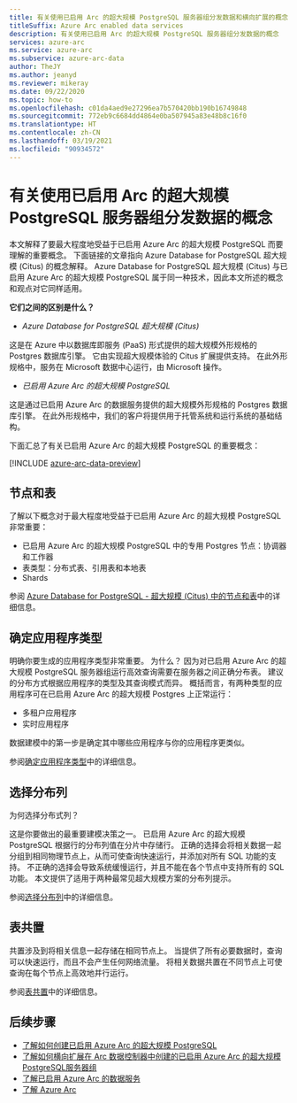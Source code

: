 ```yaml
---
title: 有关使用已启用 Arc 的超大规模 PostgreSQL 服务器组分发数据和横向扩展的概念
titleSuffix: Azure Arc enabled data services
description: 有关使用已启用 Arc 的超大规模 PostgreSQL 服务器组分发数据的概念
services: azure-arc
ms.service: azure-arc
ms.subservice: azure-arc-data
author: TheJY
ms.author: jeanyd
ms.reviewer: mikeray
ms.date: 09/22/2020
ms.topic: how-to
ms.openlocfilehash: c01da4aed9e27296ea7b570420bb190b16749848
ms.sourcegitcommit: 772eb9c6684dd4864e0ba507945a83e48b8c16f0
ms.translationtype: HT
ms.contentlocale: zh-CN
ms.lasthandoff: 03/19/2021
ms.locfileid: "90934572"
---
```

# <a name="concepts-for-distributing-data-with-arc-enabled-postgresql-hyperscale-server-group"></a>有关使用已启用 Arc 的超大规模 PostgreSQL 服务器组分发数据的概念

本文解释了要最大程度地受益于已启用 Azure Arc 的超大规模 PostgreSQL 而要理解的重要概念。
下面链接的文章指向 Azure Database for PostgreSQL 超大规模 (Citus) 的概念解释。 Azure Database for PostgreSQL 超大规模 (Citus) 与已启用 Azure Arc 的超大规模 PostgreSQL 属于同一种技术，因此本文所述的概念和观点对它同样适用。

**它们之间的区别是什么？**
- _Azure Database for PostgreSQL 超大规模 (Citus)_

这是在 Azure 中以数据库即服务 (PaaS) 形式提供的超大规模外形规格的 Postgres 数据库引擎。 它由实现超大规模体验的 Citus 扩展提供支持。 在此外形规格中，服务在 Microsoft 数据中心运行，由 Microsoft 操作。

- _已启用 Azure Arc 的超大规模 PostgreSQL_

这是通过已启用 Azure Arc 的数据服务提供的超大规模外形规格的 Postgres 数据库引擎。 在此外形规格中，我们的客户将提供用于托管系统和运行系统的基础结构。

下面汇总了有关已启用 Azure Arc 的超大规模 PostgreSQL 的重要概念：

[!INCLUDE [azure-arc-data-preview](../../../includes/azure-arc-data-preview.md)]

## <a name="nodes-and-tables"></a>节点和表
了解以下概念对于最大程度地受益于已启用 Azure Arc 的超大规模 PostgreSQL 非常重要：
- 已启用 Azure Arc 的超大规模 PostgreSQL 中的专用 Postgres 节点：协调器和工作器
- 表类型：分布式表、引用表和本地表
- Shards

参阅 [Azure Database for PostgreSQL - 超大规模 (Citus) 中的节点和表](../../postgresql/concepts-hyperscale-nodes.md)中的详细信息。 

## <a name="determine-the-application-type"></a>确定应用程序类型
明确你要生成的应用程序类型非常重要。 为什么？ 因为对已启用 Azure Arc 的超大规模 PostgreSQL 服务器组运行高效查询需要在服务器之间正确分布表。 建议的分布方式根据应用程序的类型及其查询模式而异。 概括而言，有两种类型的应用程序可在已启用 Azure Arc 的超大规模 Postgres 上正常运行：
- 多租户应用程序
- 实时应用程序

数据建模中的第一步是确定其中哪些应用程序与你的应用程序更类似。

参阅[确定应用程序类型](../../postgresql/concepts-hyperscale-app-type.md)中的详细信息。


## <a name="choose-a-distribution-column"></a>选择分布列
为何选择分布式列？

这是你要做出的最重要建模决策之一。 已启用 Azure Arc 的超大规模 PostgreSQL 根据行的分布列值在分片中存储行。 正确的选择会将相关数据一起分组到相同物理节点上，从而可使查询快速运行，并添加对所有 SQL 功能的支持。 不正确的选择会导致系统缓慢运行，并且不能在各个节点中支持所有的 SQL 功能。 本文提供了适用于两种最常见超大规模方案的分布列提示。

参阅[选择分布列](../../postgresql/concepts-hyperscale-choose-distribution-column.md)中的详细信息。


## <a name="table-colocation"></a>表共置

共置涉及到将相关信息一起存储在相同节点上。 当提供了所有必要数据时，查询可以快速运行，而且不会产生任何网络流量。 将相关数据共置在不同节点上可使查询在每个节点上高效地并行运行。

参阅[表共置](../../postgresql/concepts-hyperscale-colocation.md)中的详细信息。


## <a name="next-steps"></a>后续步骤
- [了解如何创建已启用 Azure Arc 的超大规模 PostgreSQL](create-postgresql-hyperscale-server-group.md)
- [了解如何横向扩展在 Arc 数据控制器中创建的已启用 Azure Arc 的超大规模 PostgreSQL服务器组](scale-out-postgresql-hyperscale-server-group.md)
- [了解已启用 Azure Arc 的数据服务](https://azure.microsoft.com/services/azure-arc/hybrid-data-services)
- [了解 Azure Arc](https://aka.ms/azurearc)

